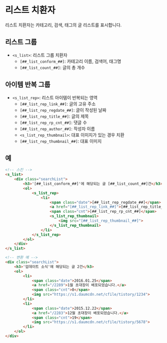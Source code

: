 # 리스트 치환자

리스트 치환자는 카테고리, 검색, 태그의 글 리스트를 표시합니다.

## 리스트 그룹
- `<s_list>`: 리스트 그룹 치환자
	- `[##_list_conform_##]`: 카테고리 이름, 검색어, 태그명
	- `[##_list_count_##]`: 글의 총 개수

## 아이템 반복 그룹
- `<s_list_rep>`: 리스트 아이템이 반복되는 영역
	- `[##_list_rep_link_##]`: 글의 고유 주소
	- `[##_list_rep_regdate_##]`: 글이 작성된 날짜
	- `[##_list_rep_title_##]`: 글의 제목
	- `[##_list_rep_rp_cnt_##]`: 댓글 수
	- `[##_list_rep_author_##]`: 작성자 이름
	- `<s_list_rep_thumbnail>`: 대표 이미지가 있는 경우 치환
    - `[##_list_rep_thumbnail_##]`: 대표 이미지

## 예
```html
<!-- 스킨 -->
<s_list>
	<div class="searchList">
		<h3>'[##_list_conform_##]'에 해당되는 글 [##_list_count_##]건</h3>
		<ol>
			<s_list_rep>
				<li>
					<span class="date">[##_list_rep_regdate_##]</span>
					<a href="[##_list_rep_link_##]">[##_list_rep_title_##]</a>
					<span class="cnt">[##_list_rep_rp_cnt_##]</span>
					<s_list_rep_thumbnail>
						<img src="[##_list_rep_thumbnail_##]">
					</s_list_rep_thumbnail>
				</li>
			</s_list_rep>
		</ol>
	</div>
</s_list>
```

```html
<!-- 변환 예 -->
<div class="searchList">
	<h3>'업데이트 소식'에 해당되는 글 2건</h3>
	<ol>
		<li>
			<span class="date">2016.01.25</span>
			<a href="/2289">1월 초대장이 배포되었습니다.</a>
			<span class="cnt">8</span>
			<img src="https://s1.daumcdn.net/cfile/tistory/1234">
		</li>
		<li>
			<span class="date">2015.12.22</span>
			<a href="/2283">12월 초대장이 배포되었습니다.</a>
			<span class="cnt">19</span>
			<img src="https://s1.daumcdn.net/cfile/tistory/5678">
		</li>
	</ol>
</div>
```
